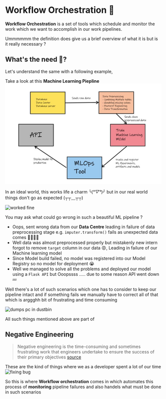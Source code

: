 # Workflow Orchestration 🌊

**Workflow Orchestration** is a set of tools which schedule and monitor the work which we want to accomplish in our work pipelines.

Ummmmmm the definition does give us a brief overview of what it is but is it really necessary ? 

## What's the need 🤔?

Let's understand the same with a following example,

Take a look at this **Machine Learning Piepline**
![ml-lifecycle](./images/ml-lifecycle.jpg)

In an ideal world, this works life a charm ╰(*°▽°*)╯ but in our real world things don't go as expected (┬┬﹏┬┬)

![worked fine](https://pbs.twimg.com/media/DoGzlBwXsAIEw29.jpg)

You may ask what could go wrong in such a beautiful ML pipeline ?

* Oops, sent wrong data from our **Data Centre** leading in failure of data preprocessing stage e.g. `imputer.transform()` fails as unexpected data comes 🤦‍♂️🤦‍♀️
* Well data was almost preprocessed properly but mistakenly new intern forgot to remove `target` column in our data 😡, Leading in failure of our Machine learning model
* Since Model build failed, no model was registered into our Model Registry so no model for deployment 😭
* Well we managed to solve all the problems and deployed our model using a `Flask API` but Ooopssss ..... due to some reason API went down 💤

Well there's a lot of such scenarios which one has to consider to keep our pipeline intact and if something fails we manually have to correct all of that which is 
arggghh bit of frustrating and time consuming 

![dumps pc in dustbin](https://c.tenor.com/b4RoQd-nV94AAAAM/online-classes-throw-away.gif)

All such things mentioned above are part of 
## Negative Engineering

> Negative engineering is the time-consuming and sometimes frustrating work that engineers undertake to ensure the success of their primary objectives 
[source](https://future.com/negative-engineering-and-the-art-of-failing-successfully/#:~:text=Negative%20engineering%20is%20the%20time,success%20of%20their%20primary%20objectives.)

These are the kind of things where we as a developer spent a lot of our time 
![fixing bug](https://c.tenor.com/tt7KnU6c2-4AAAAd/bug-fix-bug.gif)

So this is where **Workflow orchestration** comes in which automates this process of **monitoring** pipeline failures and also handels what must be done in such scenarios
